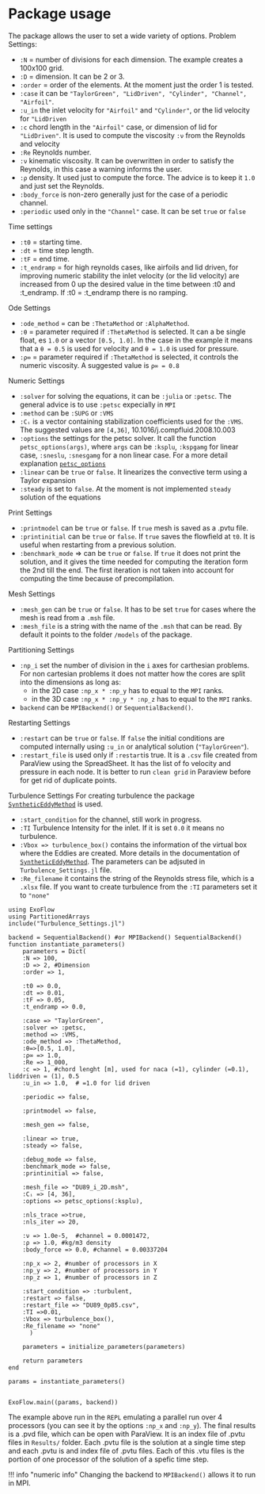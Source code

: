 # Package usage
The package allows the user to set a wide variety of options.
Problem Settings:
- `:N` = number of divisions for each dimension. The example creates a 100x100 grid.
- `:D` = dimension. It can be 2 or 3.
- `:order` = order of the elements. At the moment just the order 1 is tested.
- `:case` it can be `"TaylorGreen", "LidDriven", "Cylinder", "Channel", "Airfoil"`.
- `:u_in` the inlet velocity for `"Airfoil"` and `"Cylinder"`, or the lid velocity for `"LidDriven`
- `:c` chord length in the `"Airfoil"` case, or dimension of lid for `"LidDriven"`. It is used to compute the viscosity `:ν` from the Reynolds and velocity
- `:Re` Reynolds number. 
- `:ν` kinematic viscosity. It can be overwritten in order to satisfy the Reynolds, in this case a warning informs the user.
- `:ρ` density. It used just to compute the force. The advice is to keep it `1.0` and just set the Reynolds.
- `:body_force` is non-zero generally just for the case of a periodic channel.
- `:periodic` used only in the `"Channel"` case. It can be set `true` or `false`


Time settings
- `:t0` = starting time.
- `:dt` = time step length.
- `:tF` = end time.
- `:t_endramp` = for high reynolds cases, like airfoils and lid driven, for improving numeric stability the inlet velocity (or the lid velocity) are increased from 0 up the desired value in the time between :t0 and :t_endramp. If :t0 = :t_endramp there is no ramping.

Ode Settings
- `:ode_method` = can be `:ThetaMethod` or `:AlphaMethod`.
- ``:θ`` = parameter required if `:ThetaMethod` is selected. It can a be single float, es `1.0` or a vector `[0.5, 1.0]`. In the case in the example it means that a ``θ = 0.5`` is used for velocity and ``θ = 1.0`` is used for pressure.
- `:ρ∞` = parameter required if `:ThetaMethod` is selected, it controls the numeric viscosity. A suggested value is `ρ∞ = 0.8`

Numeric Settings
- `:solver` for solving the equations, it can be `:julia` or `:petsc`. The general advice is to use `:petsc` expecially in `MPI`
- `:method` can be `:SUPG` or `:VMS`
- `:Cᵢ` is a vector containing stabilization coefficients used for the `:VMS`. The suggested values are `[4,36]`, 10.1016/j.compfluid.2008.10.003
- `:options` the settings for the petsc solver. It call the function `petsc_options(args)`, where `args` can be `:ksplu`, `:kspgamg` for linear case, `:sneslu`, `:snesgamg` for a non linear case. For a more detail explanation [`petsc_options`](@ref)
- `:linear` can be `true` or `false`. It linearizes the convective term using a Taylor expansion
- `:steady` is set to `false`. At the moment is not implemented `steady` solution of the equations 

Print Settings
- `:printmodel` can be `true` or `false`. If `true` mesh is saved as a .pvtu file.
- `:printinitial` can be `true` or `false`. If `true` saves the flowfield at `t0`. It is useful when restarting from a previous solution.
- `:benchmark_mode` => can be `true` or `false`. If `true` it does not print the solution, and it gives the time needed for computing the iteration form the 2nd till the end. The first iteration is not taken into account for computing the time because of precompilation.

Mesh Settings
- `:mesh_gen` can be `true` or `false`. It has to be set `true` for cases where the mesh is read from a `.msh` file.
- `:mesh_file` is a string with the name of the `.msh` that can be read. By default it points to the folder `/models` of the package.


Partitioning Settings
- `:np_i` set the number of division in the `i` axes for carthesian problems. For non cartesian problems it does not matter how the cores are split into the dimensions as long as:
    - in the 2D case `:np_x * :np_y` has to equal to the `MPI` ranks.
    - in the 3D case `:np_x * :np_y * :np_z` has to equal to the `MPI` ranks.
- `backend` can be `MPIBackend()` or `SequentialBackend()`. 

Restarting Settings
- `:restart` can be `true` or `false`. If `false` the initial conditions are computed internally using `:u_in` or analytical solution (`"TaylorGreen"`). 
- `:restart_file` is used only if `:restart`is true. It is a `.csv` file created from ParaView using the SpreadSheet. It has the list of fo velocity and pressure in each node. It is better to run `clean grid` in Paraview before for get rid of duplicate points.

Turbulence Settings
For creating turbulence the package [`SyntheticEddyMethod`](https://github.com/carlodev/SyntheticEddyMethod.jl) is used.
- `:start_condition` for the channel, still work in progress.
- `:TI` Turbulence Intensity for the inlet. If it is set `0.0` it means no turbulence.
- `:Vbox => turbulence_box()` contains the information of the virtual box where the Eddies are created. More details in the documentation of [`SyntheticEddyMethod`](https://github.com/carlodev/SyntheticEddyMethod.jl). The parameters can be adjsuted in `Turbulence_Settings.jl` file. 
- `:Re_filename` it contains the string of the Reynolds stress file, which is a `.xlsx` file. If you want to create turbulence from the `:TI` parameters set it to `"none"`


```Example
using ExoFlow
using PartitionedArrays
include("Turbulence_Settings.jl")

backend = SequentialBackend() #or MPIBackend() SequentialBackend()
function instantiate_parameters()
    parameters = Dict(
    :N => 100,
    :D => 2, #Dimension
    :order => 1,
    
    :t0 => 0.0,
    :dt => 0.01,
    :tF => 0.05,
    :t_endramp => 0.0,

    :case => "TaylorGreen",
    :solver => :petsc,
    :method => :VMS,
    :ode_method => :ThetaMethod,
    :θ=>[0.5, 1.0],
    :ρ∞ => 1.0,
    :Re => 1_000,
    :c => 1, #chord lenght [m], used for naca (=1), cylinder (=0.1), liddriven = (1), 0.5
    :u_in => 1.0,  # =1.0 for lid driven 
    
    :periodic => false,

    :printmodel => false,
    
    :mesh_gen => false,

    :linear => true,
    :steady => false,

    :debug_mode => false,
    :benchmark_mode => false,
    :printinitial => false,

    :mesh_file => "DU89_i_2D.msh",
    :Cᵢ => [4, 36],    
    :options => petsc_options(:ksplu),

    :nls_trace =>true,
    :nls_iter => 20,

    :ν => 1.0e-5,  #channel = 0.0001472, 
    :ρ => 1.0, #kg/m3 density
    :body_force => 0.0, #channel = 0.00337204
    
    :np_x => 2, #number of processors in X
    :np_y => 2, #number of processors in Y
    :np_z => 1, #number of processors in Z

    :start_condition => :turbulent,
    :restart => false,
    :restart_file => "DU89_0p85.csv",
    :TI =>0.01,
    :Vbox => turbulence_box(),
    :Re_filename => "none"
      )

    parameters = initialize_parameters(parameters)
    
    return parameters
end

params = instantiate_parameters()


ExoFlow.main((params, backend))
```

The example above run in the `REPL` emulating a parallel run over 4 processors (you can see it by the options `:np_x` and `:np_y`). 
The final results is a .pvd file, which can be open with ParaView. It is an index file of .pvtu files in `Results/` folder. Each .pvtu file is the solution at a single time step and each .pvtu is and index file of .pvtu files. Each of this .vtu files is the portion of one processor of the solution of a spefic time step.

!!! info "numeric info" 
    Changing the backend to `MPIBackend()` allows it to run in MPI. 
